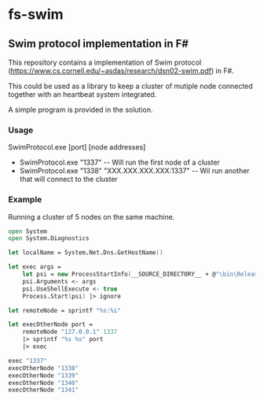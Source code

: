 # fs-swim
## Swim protocol implementation in F#

This repository contains a implementation of Swim protocol (<https://www.cs.cornell.edu/~asdas/research/dsn02-swim.pdf>) in F#.

This could be used as a library to keep a cluster of mutiple node connected together with an heartbeat system integrated.

A simple program is provided in the solution.

### Usage

SwimProtocol.exe [port] [node addresses] 


- SwimProtocol.exe "1337" -- Will run the first node of a cluster
- SwimProtocol.exe "1338" "XXX.XXX.XXX.XXX:1337" -- Wil run another that will connect to the cluster

### Example

Running a cluster of 5 nodes on the same machine.

```fsharp
open System
open System.Diagnostics

let localName = System.Net.Dns.GetHostName()

let exec args =
    let psi = new ProcessStartInfo(__SOURCE_DIRECTORY__ + @"\bin\Release\SwimProtocol.exe")
    psi.Arguments <- args
    psi.UseShellExecute <- true
    Process.Start(psi) |> ignore

let remoteNode = sprintf "%s:%i"

let execOtherNode port =
    remoteNode "127.0.0.1" 1337
    |> sprintf "%s %s" port
    |> exec

exec "1337"
execOtherNode "1338"
execOtherNode "1339"
execOtherNode "1340"
execOtherNode "1341"
```
